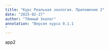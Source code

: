 ```yaml
---
title: "Курс Реальная экология. Приложение 2"
date: "2025-02-27"
author: "Тёмный Эколог"
annotation: "Версия курса 0.1.1
"
---
```

app2
